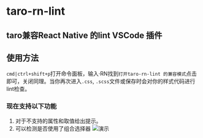 # taro-rn-lint 
## taro兼容React Native 的lint  VSCode 插件

## 使用方法
`cmd|ctrl+shift+p`打开命令面板，输入·RN找到`打开taro-rn-lint 的兼容模式`点击即可，关闭同理。当你再次进入`.css`, `.scss`文件或保存时会对你的样式代码进行lint检查。
### 现在支持以下功能
1. 对于不支持的属性和取值给出提示。
2. 可以检测是否使用了组合选择器
![演示](https://vuethisstore.flatpeach.xyz/demo.gif)

